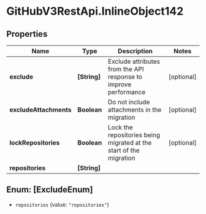 # GitHubV3RestApi.InlineObject142

## Properties

Name | Type | Description | Notes
------------ | ------------- | ------------- | -------------
**exclude** | **[String]** | Exclude attributes from the API response to improve performance | [optional] 
**excludeAttachments** | **Boolean** | Do not include attachments in the migration | [optional] 
**lockRepositories** | **Boolean** | Lock the repositories being migrated at the start of the migration | [optional] 
**repositories** | **[String]** |  | 



## Enum: [ExcludeEnum]


* `repositories` (value: `"repositories"`)





